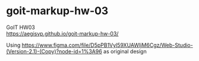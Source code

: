 # goit-markup-hw-03
GoIT HW03
<br>
https://aegisvp.github.io/goit-markup-hw-03/

Using
https://www.figma.com/file/D5pPB1Vyl59XUAWIjM6Cgz/Web-Studio-(Version-2.1)-(Copy)?node-id=1%3A96
as original design
